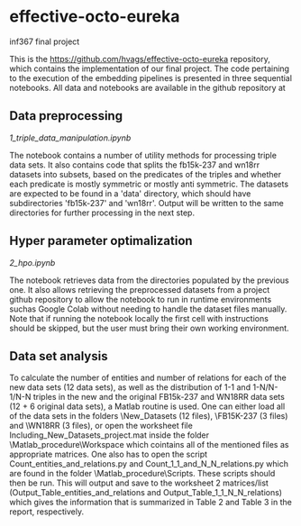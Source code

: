 # effective-octo-eureka
inf367 final project

This is the https://github.com/hvags/effective-octo-eureka repository, which contains the implementation of our final project. The code pertaining to the execution of the embedding pipelines is presented in three sequential notebooks. All data and notebooks are available in the github repository at 

## Data preprocessing
*1_triple_data_manipulation.ipynb*

The notebook contains a number of utility methods for processing triple data sets. It also contains
code that splits the fb15k-237 and wn18rr datasets into subsets, based on the predicates of the triples
and whether each predicate is mostly symmetric or mostly anti symmetric. The datasets are expected to
be found in a 'data' directory, which should have subdirectories 'fb15k-237' and 'wn18rr'. Output will
be written to the same directories for further processing in the next step.

## Hyper parameter optimalization
*2_hpo.ipynb*

The notebook retrieves data from the directories populated by the previous one. It also allows
retrieving the preprocessed datasets from a project github repository  to allow the notebook to run
in runtime environments suchas Google Colab without needing to handle the dataset files manually. Note
that if running the notebook locally the first cell with instructions should be skipped, but the user
must bring their own working environment.

## Data set analysis

To calculate the number of entities and number of relations for each of the new data sets (12 data sets), as well as the distribution of 1-1 and 1-N/N-1/N-N 
triples in the new and the original FB15k-237 and WN18RR data sets (12 + 6 original data sets), a Matlab routine is used. One can either load all of the data 
sets in the folders \New_Datasets (12 files), \FB15K-237 (3 files) and \WN18RR (3 files), or open the worksheet file Including_New_Datasets_project.mat inside
the folder \Matlab_procedure\Workspace which cointains all of the mentioned files as appropriate matrices. One also has to open the script 
Count_entities_and_relations.py and Count_1_1_and_N_N_relations.py which are found in the folder \Matlab_procedure\Scripts. These scripts should then be run.
This will output and save to the worksheet 2 matrices/list (Output_Table_entities_and_relations and Output_Table_1_1_N_N_relations) which gives the information
that is summarized in Table 2 and Table 3 in the report, respectively.
